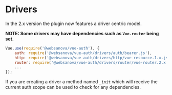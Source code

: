 # Drivers

In the 2.x version the plugin now features a driver centric model.

**NOTE: Some drivers may have dependencies such as `Vue.router` being set.**

```javascript
Vue.use(require('@websanova/vue-auth'), {
    auth: require('@websanova/vue-auth/drivers/auth/bearer.js'),
    http: require('@websanova/vue-auth/drivers/http/vue-resource.1.x.js'),
    router: require('@websanova/vue-auth/drivers/router/vue-router.2.x.js'),
    ...
});
```

If you are creating a driver a method named `_init` which will receive the current auth scope can be used to check for any dependencies.
